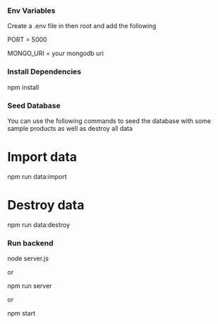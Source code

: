 ### Env Variables

Create a .env file in then root and add the following

PORT = 5000

MONGO_URI = your mongodb uri

### Install Dependencies

npm install

### Seed Database

You can use the following commands to seed the database with some sample products as well as destroy all data

# Import data

npm run data:import

# Destroy data

npm run data:destroy

### Run backend

node server.js   

or

npm run server

or

npm start
